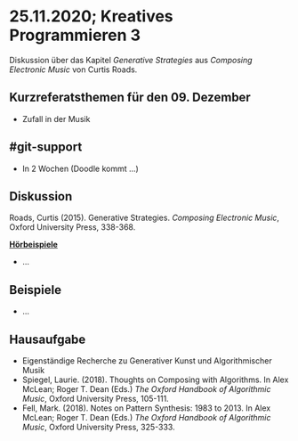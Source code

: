 # 25.11.2020; Kreatives Programmieren 3

Diskussion über das Kapitel *Generative Strategies* aus *Composing Electronic Music* von Curtis Roads.

## Kurzreferatsthemen für den 09. Dezember

* Zufall in der Musik

## #git-support

* In 2 Wochen (Doodle kommt ...)

## Diskussion

Roads, Curtis (2015). Generative Strategies. *Composing Electronic Music*, Oxford University Press, 338-368.

**[Hörbeispiele](https://global.oup.com/us/companion.websites/9780195373240/ch11/)**

* ...

## Beispiele

* ...

## Hausaufgabe

* Eigenständige Recherche zu Generativer Kunst und Algorithmischer Musik
* Spiegel, Laurie. (2018). Thoughts on Composing with Algorithms. In Alex McLean; Roger T. Dean (Eds.) *The Oxford Handbook of Algorithmic Music*, Oxford University Press, 105-111.
* Fell, Mark. (2018). Notes on Pattern Synthesis: 1983 to 2013. In Alex McLean; Roger T. Dean (Eds.) *The Oxford Handbook of Algorithmic Music*, Oxford University Press, 325-333.